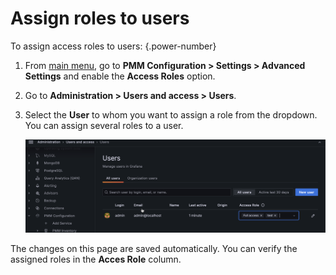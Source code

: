 # Assign roles to users

To assign access roles to users:
{.power-number}

1. From [main menu](../../../reference/ui/ui_components.md), go to **PMM Configuration > Settings > Advanced Settings** and enable the **Access Roles** option.
2. Go to **Administration > Users and access > Users**.

3. Select the **User** to whom you want to assign a role from the dropdown. You can assign several roles to a user.

    ![PMM Access Control - Assign role](../../../images/lbac/PMM_access_control_select_role.png)

The changes on this page are saved automatically. You can verify the assigned roles in the **Acces Role** column.
